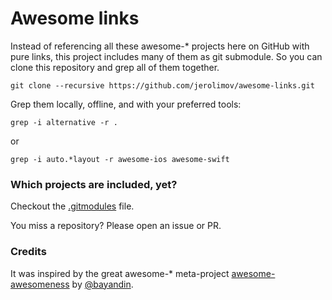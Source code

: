 # Awesome links

Instead of referencing all these awesome-* projects here on GitHub with pure
links, this project includes many of them as git submodule.
So you can clone this repository and grep all of them together.

    git clone --recursive https://github.com/jerolimov/awesome-links.git

Grep them locally, offline, and with your preferred tools:

    grep -i alternative -r .

or

    grep -i auto.*layout -r awesome-ios awesome-swift

### Which projects are included, yet?

Checkout the [.gitmodules](https://github.com/jerolimov/awesome-links/blob/gh-pages/.gitmodules) file.

You miss a repository? Please open an issue or PR.

### Credits

It was inspired by the great awesome-* meta-project
[awesome-awesomeness](https://github.com/bayandin/awesome-awesomeness) by
[@bayandin](https://github.com/bayandin).
